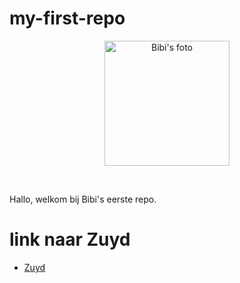 # my-first-repo
<p align="center">
  <img width="200" alt="Bibi's foto" src="https://media-exp1.licdn.com/dms/image/C4E03AQGR62wd_eHsjA/profile-displayphoto-shrink_800_800/0/1525117807811?e=1619654400&v=beta&t=SW3phYg6-WHHABwOc7kkvmOi_l00EJ8Wn8qtawQpYE8">
</p>
</br>

Hallo, welkom bij Bibi's eerste repo.

# link naar Zuyd
- [Zuyd](https://www.zuyd.nl)
